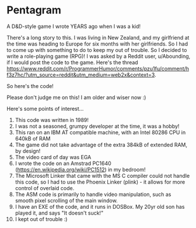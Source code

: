 # Pentagram
A D&amp;D-style game I wrote YEARS ago when I was a kid!

There's a long story to this. I was living in New Zealand, and my girlfriend at the time was heading to Europe for six months with her girlfriends. So I had to come up with something to do to keep my out of trouble. So I decided to write a role-playing game (RPG)! I was asked by a Reddit user, u/Abounding, if I would post the code to the game. Here's the thread https://www.reddit.com/r/ProgrammerHumor/comments/pzu1fu/comment/hf3z7hc/?utm_source=reddit&utm_medium=web2x&context=3.

So here's the code!

Please don't judge me on this! I am older and wiser now :)

Here's some points of interest...

1) This code was written in 1989!
2) I was not a seasoned, grumpy developer at the time, it was a hobby!
3) This ran on an IBM AT compatible machine, with an Intel 80286 CPU in 640kB of RAM
4) The game did not take advantage of the extra 384kB of extended RAM, by design!
5) The video card of day was EGA
6) I wrote the code on an Amstrad PC1640 (https://en.wikipedia.org/wiki/PC1512) in my bedroom!
7) The Microsoft Linker that came with the MS C compiler could not handle this code, so I had to use the Phoenix Linker (plink) - it allows for more control of overlaid code.
8) The ASM code is primarily to handle video manipulation, such as smooth pixel scrolling of the main window.
9) I have an EXE of the code, and it runs in DOSBox. My 20yr old son has played it, and says "It doesn't suck!"
10) I kept out of trouble :) 
